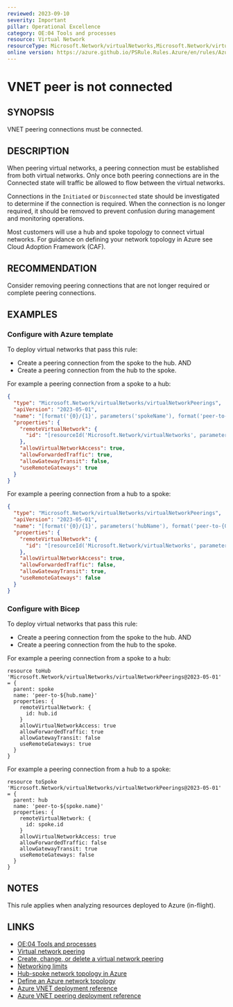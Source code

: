 ```yaml
---
reviewed: 2023-09-10
severity: Important
pillar: Operational Excellence
category: OE:04 Tools and processes
resource: Virtual Network
resourceType: Microsoft.Network/virtualNetworks,Microsoft.Network/virtualNetworks/virtualNetworkPeerings
online version: https://azure.github.io/PSRule.Rules.Azure/en/rules/Azure.VNET.PeerState/
---
```


# VNET peer is not connected

## SYNOPSIS

VNET peering connections must be connected.

## DESCRIPTION

When peering virtual networks, a peering connection must be established from both virtual networks.
Only once both peering connections are in the Connected state will traffic be allowed to flow between the virtual networks.

Connections in the `Initiated` or `Disconnected` state should be investigated to determine if the connection is required.
When the connection is no longer required, it should be removed to prevent confusion during management and monitoring operations.

Most customers will use a hub and spoke topology to connect virtual networks.
For guidance on defining your network topology in Azure see Cloud Adoption Framework (CAF).

## RECOMMENDATION

Consider removing peering connections that are not longer required or complete peering connections.

## EXAMPLES

### Configure with Azure template

To deploy virtual networks that pass this rule:

- Create a peering connection from the spoke to the hub. AND
- Create a peering connection from the hub to the spoke.

For example a peering connection from a spoke to a hub:

```json
{
  "type": "Microsoft.Network/virtualNetworks/virtualNetworkPeerings",
  "apiVersion": "2023-05-01",
  "name": "[format('{0}/{1}', parameters('spokeName'), format('peer-to-{0}', parameters('hubName')))]",
  "properties": {
    "remoteVirtualNetwork": {
      "id": "[resourceId('Microsoft.Network/virtualNetworks', parameters('hubName'))]"
    },
    "allowVirtualNetworkAccess": true,
    "allowForwardedTraffic": true,
    "allowGatewayTransit": false,
    "useRemoteGateways": true
  }
}
```

For example a peering connection from a hub to a spoke:

```json
{
  "type": "Microsoft.Network/virtualNetworks/virtualNetworkPeerings",
  "apiVersion": "2023-05-01",
  "name": "[format('{0}/{1}', parameters('hubName'), format('peer-to-{0}', parameters('spokeName')))]",
  "properties": {
    "remoteVirtualNetwork": {
      "id": "[resourceId('Microsoft.Network/virtualNetworks', parameters('spokeName'))]"
    },
    "allowVirtualNetworkAccess": true,
    "allowForwardedTraffic": false,
    "allowGatewayTransit": true,
    "useRemoteGateways": false
  }
}
```

### Configure with Bicep

To deploy virtual networks that pass this rule:

- Create a peering connection from the spoke to the hub. AND
- Create a peering connection from the hub to the spoke.

For example a peering connection from a spoke to a hub:

```bicep
resource toHub 'Microsoft.Network/virtualNetworks/virtualNetworkPeerings@2023-05-01' = {
  parent: spoke
  name: 'peer-to-${hub.name}'
  properties: {
    remoteVirtualNetwork: {
      id: hub.id
    }
    allowVirtualNetworkAccess: true
    allowForwardedTraffic: true
    allowGatewayTransit: false
    useRemoteGateways: true
  }
}
```

For example a peering connection from a hub to a spoke:

```bicep
resource toSpoke 'Microsoft.Network/virtualNetworks/virtualNetworkPeerings@2023-05-01' = {
  parent: hub
  name: 'peer-to-${spoke.name}'
  properties: {
    remoteVirtualNetwork: {
      id: spoke.id
    }
    allowVirtualNetworkAccess: true
    allowForwardedTraffic: false
    allowGatewayTransit: true
    useRemoteGateways: false
  }
}
```

## NOTES

This rule applies when analyzing resources deployed to Azure (in-flight).

## LINKS

- [OE:04 Tools and processes](https://learn.microsoft.com/azure/well-architected/operational-excellence/tools-processes)
- [Virtual network peering](https://learn.microsoft.com/azure/virtual-network/virtual-network-peering-overview)
- [Create, change, or delete a virtual network peering](https://learn.microsoft.com/azure/virtual-network/virtual-network-manage-peering#requirements-and-constraints)
- [Networking limits](https://learn.microsoft.com/azure/azure-resource-manager/management/azure-subscription-service-limits#networking-limits)
- [Hub-spoke network topology in Azure](https://learn.microsoft.com/azure/architecture/reference-architectures/hybrid-networking/hub-spoke)
- [Define an Azure network topology](https://learn.microsoft.com/azure/cloud-adoption-framework/ready/azure-best-practices/define-an-azure-network-topology)
- [Azure VNET deployment reference](https://learn.microsoft.com/azure/templates/microsoft.network/virtualnetworks)
- [Azure VNET peering deployment reference](https://learn.microsoft.com/azure/templates/microsoft.network/virtualnetworks/virtualnetworkpeerings)
